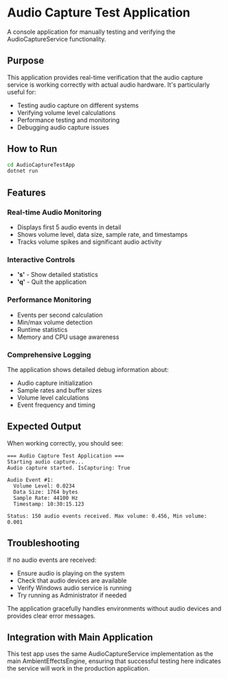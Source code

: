 # Audio Capture Test Application

A console application for manually testing and verifying the AudioCaptureService functionality.

## Purpose

This application provides real-time verification that the audio capture service is working correctly with actual audio hardware. It's particularly useful for:

- Testing audio capture on different systems
- Verifying volume level calculations
- Performance testing and monitoring
- Debugging audio capture issues

## How to Run

```bash
cd AudioCaptureTestApp
dotnet run
```

## Features

### Real-time Audio Monitoring
- Displays first 5 audio events in detail
- Shows volume level, data size, sample rate, and timestamps
- Tracks volume spikes and significant audio activity

### Interactive Controls
- **'s'** - Show detailed statistics
- **'q'** - Quit the application

### Performance Monitoring
- Events per second calculation
- Min/max volume detection
- Runtime statistics
- Memory and CPU usage awareness

### Comprehensive Logging
The application shows detailed debug information about:
- Audio capture initialization
- Sample rates and buffer sizes
- Volume level calculations
- Event frequency and timing

## Expected Output

When working correctly, you should see:
```
=== Audio Capture Test Application ===
Starting audio capture...
Audio capture started. IsCapturing: True

Audio Event #1:
  Volume Level: 0.0234
  Data Size: 1764 bytes
  Sample Rate: 44100 Hz
  Timestamp: 10:30:15.123

Status: 150 audio events received. Max volume: 0.456, Min volume: 0.001
```

## Troubleshooting

If no audio events are received:
- Ensure audio is playing on the system
- Check that audio devices are available
- Verify Windows audio service is running
- Try running as Administrator if needed

The application gracefully handles environments without audio devices and provides clear error messages.

## Integration with Main Application

This test app uses the same AudioCaptureService implementation as the main AmbientEffectsEngine, ensuring that successful testing here indicates the service will work in the production application.